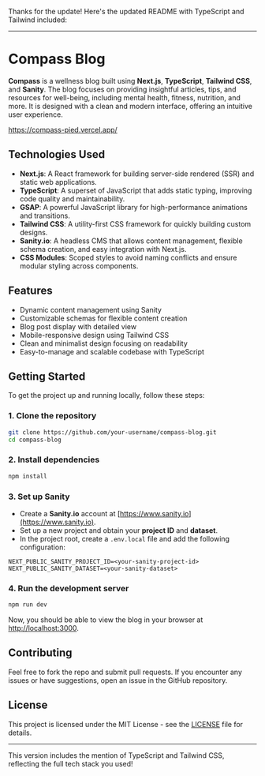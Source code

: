 Thanks for the update! Here's the updated README with TypeScript and Tailwind included:

---

# Compass Blog

**Compass** is a wellness blog built using **Next.js**, **TypeScript**, **Tailwind CSS**, and **Sanity**. The blog focuses on providing insightful articles, tips, and resources for well-being, including mental health, fitness, nutrition, and more. It is designed with a clean and modern interface, offering an intuitive user experience.

https://compass-pied.vercel.app/

## Technologies Used

- **Next.js**: A React framework for building server-side rendered (SSR) and static web applications.
- **TypeScript**: A superset of JavaScript that adds static typing, improving code quality and maintainability.
- **GSAP**: A powerful JavaScript library for high-performance animations and transitions.
- **Tailwind CSS**: A utility-first CSS framework for quickly building custom designs.
- **Sanity.io**: A headless CMS that allows content management, flexible schema creation, and easy integration with Next.js.
- **CSS Modules**: Scoped styles to avoid naming conflicts and ensure modular styling across components.

## Features

- Dynamic content management using Sanity
- Customizable schemas for flexible content creation
- Blog post display with detailed view
- Mobile-responsive design using Tailwind CSS
- Clean and minimalist design focusing on readability
- Easy-to-manage and scalable codebase with TypeScript

## Getting Started

To get the project up and running locally, follow these steps:

### 1. Clone the repository

```bash
git clone https://github.com/your-username/compass-blog.git
cd compass-blog
```

### 2. Install dependencies

```bash
npm install
```

### 3. Set up Sanity

- Create a **Sanity.io** account at [https://www.sanity.io](https://www.sanity.io).
- Set up a new project and obtain your **project ID** and **dataset**.
- In the project root, create a `.env.local` file and add the following configuration:

```env
NEXT_PUBLIC_SANITY_PROJECT_ID=<your-sanity-project-id>
NEXT_PUBLIC_SANITY_DATASET=<your-sanity-dataset>
```

### 4. Run the development server

```bash
npm run dev
```

Now, you should be able to view the blog in your browser at [http://localhost:3000](http://localhost:3000).

## Contributing

Feel free to fork the repo and submit pull requests. If you encounter any issues or have suggestions, open an issue in the GitHub repository.

## License

This project is licensed under the MIT License - see the [LICENSE](LICENSE) file for details.

---

This version includes the mention of TypeScript and Tailwind CSS, reflecting the full tech stack you used!
